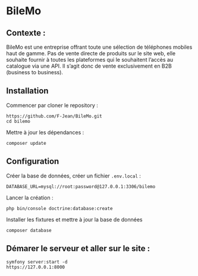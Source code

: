 # BileMo

## Contexte :

BileMo est une entreprise offrant toute une sélection de téléphones mobiles haut de gamme.
Pas de vente directe de produits sur le site web, elle souhaite fournir à toutes les plateformes qui le souhaitent l’accès au catalogue via une API.
Il s’agit donc de vente exclusivement en B2B (business to business).

## Installation

Commencer par cloner le repository :

```
https://github.com/F-Jean/BileMo.git
cd bilemo
```

Mettre à jour les dépendances :

```
composer update
```

## Configuration

Créer la base de données, créer un fichier `.env.local` :

```
DATABASE_URL=mysql://root:password@127.0.0.1:3306/bilemo
```

Lancer la création :

```
php bin/console doctrine:database:create
```

Installer les fixtures et mettre à jour la base de données

```
composer database
```

## Démarer le serveur et aller sur le site :

```
symfony server:start -d
https://127.0.0.1:8000
```
